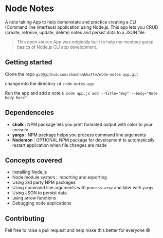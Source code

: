 # Node Notes

A note taking App to help demonstate and practice creating a CLI (Command line Interface) application using Node.js. This app lets you CRUD (create, retreive, update, delete) notes and persist data to a JSON file.

> This open source App was originally built to help my mentees grasp basics of Node.js CLI app development.

## Getting started

Clone the repo
`git@github.com:shashankkatte/node-notes-app.git`

change into the directory
`cd node-notes-app`

Run the app and add a note
`$ node app.js add --title="Buy" --body="Note body here"`

## Dependenceies

- **chalk** : NPM package lets you print formated output with color to your console
- **yargs** : NPM package helps you process command line arguments
- **Nodemon** : OPTIONAL NPM package for development to automatically restart application when file changes are made

## Concepts covered

- Installing Node.js
- Node module system : importing and exporting
- Using 3rd party NPM packages
- Using command line arguments with `process.argv` and later with `yargs`
- Using JSON to persist data
- using arrow functions
- Debugging node applications

## Contributing

Fell free to raise a pull request and help make this better for everyone :smile:
